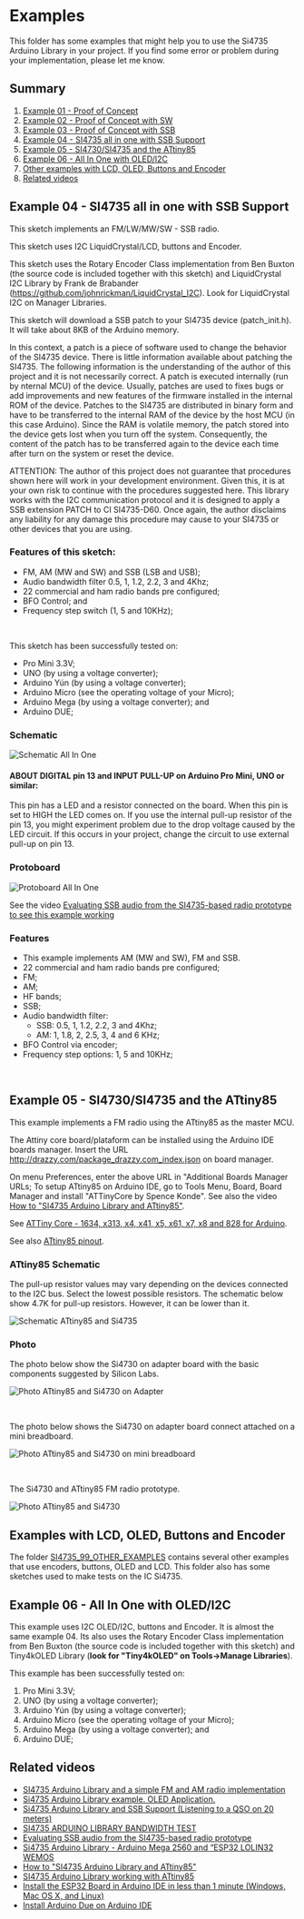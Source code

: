 # Examples

This folder has some examples that might help you to use the Si4735 Arduino Library in your project. If you find some error or problem during your implementation, please let me know. 

## Summary

1. [Example 01 - Proof of Concept](https://github.com/pu2clr/SI4735/tree/master/examples#example-01---proof-of-concept)
2. [Example 02 - Proof of Concept with SW](https://github.com/pu2clr/SI4735/tree/master/examples#example-02---proof-of-concept-with-sw)
3. [Example 03 - Proof of Concept with SSB](https://github.com/pu2clr/SI4735/tree/master/examples#example-03---proof-of-concept-with-ssb)
4. [Example 04 - SI4735 all in one with SSB Support](https://github.com/pu2clr/SI4735/tree/master/examples#example-04---si4735-all-in-one-with-ssb-support)
5. [Example 05 - SI4730/SI4735 and the ATtiny85](https://github.com/pu2clr/SI4735/tree/master/examples#example-05---si4730si4735-and-the-attiny85)
6. [Example 06 - All In One with OLED/I2C](https://github.com/pu2clr/SI4735/tree/master/examples#example-06---all-in-one-with-oledi2c)
7. [Other examples with LCD, OLED, Buttons and Encoder](https://github.com/pu2clr/SI4735/tree/master/examples/SI4735_99_OTHER_EXAMPLES)
8. [Related videos](https://github.com/pu2clr/SI4735/tree/master/examples#related-videos)



## Example 04 - SI4735 all in one with SSB Support

This sketch implements an FM/LW/MW/SW - SSB radio.

This sketch uses I2C LiquidCrystal/LCD, buttons and  Encoder.
  
This sketch uses the Rotary Encoder Class implementation from Ben Buxton (the source code is included
together with this sketch) and LiquidCrystal I2C Library by Frank de Brabander (https://github.com/johnrickman/LiquidCrystal_I2C). Look for LiquidCrystal I2C on Manager Libraries.

This sketch will download a SSB patch to your SI4735 device (patch_init.h). It will take about 8KB of the Arduino memory.

In this context, a patch is a piece of software used to change the behavior of the SI4735 device. There is little information available about patching the SI4735. The following information is the understanding of the author of  this project and it is not necessarily correct. A patch is executed internally (run by nternal MCU) of the device.  Usually, patches are used to fixes bugs or add improvements and new features of the firmware  installed in the internal ROM of the device.  Patches to the SI4735 are distributed in binary form and have to be transferred to the internal RAM of the device by the host MCU (in this case Arduino). Since the RAM is volatile memory, the patch stored into the device gets lost when you turn off the system. Consequently, the content of the patch has to be transferred again to the device each time after turn on the system or reset the device.

ATTENTION: The author of this project does not guarantee that procedures shown here will work in your development environment. Given this, it is at your own risk to continue with the procedures suggested here.
This library works with the I2C communication protocol and it is designed to apply a SSB extension PATCH to CI SI4735-D60.
Once again, the author disclaims any liability for any damage this procedure may cause to your SI4735 or other devices that you are using.


### Features of this sketch:

* FM, AM (MW and SW) and SSB (LSB and USB);
* Audio bandwidth filter 0.5, 1, 1.2, 2.2, 3 and 4Khz;
* 22 commercial and ham radio bands pre configured;
* BFO Control; and
* Frequency step switch (1, 5 and 10KHz);

<BR>

This sketch has been successfully tested on:

* Pro Mini 3.3V; 
* UNO (by using a voltage converter); 
* Arduino Yún (by using a voltage converter); 
* Arduino Micro (see the operating voltage of your Micro); 
* Arduino Mega (by using a voltage converter); and 
* Arduino DUE;


### Schematic

![Schematic All In One](https://github.com/pu2clr/SI4735/blob/master/extras/images/basic_schematic_with_buttons_i2c.png)


#### __ABOUT DIGITAL pin 13 and INPUT PULL-UP on Arduino Pro Mini, UNO or similar:__
This pin has a LED and a resistor connected on the board. When this pin is set to HIGH the LED comes on. If you use the internal pull-up resistor of the pin 13, you might experiment problem due to the drop voltage caused by the LED circuit. If this occurs in your project, change the circuit to use external pull-up on pin 13. 


### Protoboard

![Protoboard All In One](https://github.com/pu2clr/SI4735/blob/master/extras/images/protoboard_00.png)


See the video [Evaluating SSB audio from the SI4735-based radio prototype to see this example working](https://youtu.be/Xj7zuiyvysI)


### Features
* This example implements AM (MW and SW), FM and SSB. 
* 22 commercial and ham radio bands pre configured;
* FM;
* AM;
* HF bands;
* SSB; 
* Audio bandwidth filter: 
  * SSB: 0.5, 1, 1.2, 2.2, 3 and 4Khz;  
  * AM:  1, 1.8, 2, 2.5, 3, 4 and 6 KHz;
* BFO Control via encoder;
* Frequency step options: 1, 5 and 10KHz;


<BR>

## Example 05 - SI4730/SI4735 and the ATtiny85 

This example implements a FM radio using the ATtiny85 as the master MCU.

The Attiny core board/plataform can be installed using the Arduino IDE boards manager. Insert the URL http://drazzy.com/package_drazzy.com_index.json on board manager.

On menu Preferences, enter the above URL in "Additional Boards Manager URLs;
To setup ATtiny85 on Arduino IDE, go to Tools Menu, Board, Board Manager and install "ATTinyCore by Spence Konde". See also the video [How to "SI4735 Arduino Library and ATtiny85"](https://youtu.be/zb9TZtYVu-s).

See [ATTiny Core - 1634, x313, x4, x41, x5, x61, x7, x8 and 828 for Arduino](https://github.com/SpenceKonde/ATTinyCore).

See also [ATtiny85 pinout](https://ww1.microchip.com/downloads/en/DeviceDoc/Atmel-2586-AVR-8-bit-Microcontroller-ATtiny25-ATtiny45-ATtiny85_Datasheet.pdf).


### ATtiny85 Schematic


The pull-up resistor values may vary depending on the devices connected to the I2C bus. Select the lowest possible resistors. The schematic below show 4.7K for pull-up resistors. However, it can be lower than it.


![Schematic ATtiny85 and Si4735](https://github.com/pu2clr/SI4735/blob/master/extras/images/attiny85_schematic.png)


### Photo

The photo below show the Si4730 on adapter board with the basic components suggested by Silicon Labs.

![Photo ATtiny85 and Si4730 on Adapter](https://github.com/pu2clr/SI4735/blob/master/extras/images/SI4730_on_adapterA.png)

<BR> 

The photo below shows the Si4730 on adapter board connect attached on a mini breadboard.

![Photo ATtiny85 and Si4730 on mini breadboard](https://github.com/pu2clr/SI4735/blob/master/extras/images/SI4730_on_BreadboardA.png)

<BR>

The Si4730 and ATtiny85 FM radio prototype. 

![Photo ATtiny85 and Si4730](https://github.com/pu2clr/SI4735/blob/master/extras/images/SI4730_attiny85A.jpg)


## Examples with LCD, OLED, Buttons and Encoder

The folder [SI4735_99_OTHER_EXAMPLES](https://github.com/pu2clr/SI4735/tree/master/examples/SI4735_99_OTHER_EXAMPLES) contains several other examples that use encoders, buttons, OLED and LCD. This folder also has some sketches used to make tests on the IC Si4735.


## Example 06 - All In One with OLED/I2C 

This example uses I2C OLED/I2C, buttons and  Encoder. It is almost the same example 04. Its also uses the Rotary Encoder Class implementation from Ben Buxton (the source code is included together with this sketch) and Tiny4kOLED Library (__look for "Tiny4kOLED" on Tools->Manage Libraries__). 

This example has been successfully tested on:
  1) Pro Mini 3.3V;
  2) UNO (by using a voltage converter);
  3) Arduino Yún (by using a voltage converter);
  4) Arduino Micro (see the operating voltage of your Micro);
  5) Arduino Mega (by using a voltage converter); and
  6) Arduino DUE;




## Related videos

* [SI4735 Arduino Library and a simple FM and AM radio implementation](https://youtu.be/vzunuxam_Lg) 
* [Si4735 Arduino Library example. OLED Application.](https://youtu.be/7Sg4z8tDSA8)
* [Si4735 Arduino Library and SSB Support (Listening to a QSO on 20 meters)](https://youtu.be/W2Ssjb9P_f4)
* [SI4735 ARDUINO LIBRARY BANDWIDTH TEST](https://youtu.be/dN1s3RoXGos) 
* [Evaluating SSB audio from the SI4735-based radio prototype](https://youtu.be/Xj7zuiyvysI)
* [Si4735 Arduino Library - Arduino Mega 2560 and “ESP32 LOLIN32 WEMOS](https://youtu.be/ArFav_SFEXI)
* [How to "SI4735 Arduino Library and ATtiny85"](https://youtu.be/zb9TZtYVu-s)
* [SI4735 Arduino Library working with ATtiny85](https://youtu.be/U9Xpqh3K4e0)
* [Install the ESP32 Board in Arduino IDE in less than 1 minute (Windows, Mac OS X, and Linux)](https://youtu.be/mBaS3YnqDaU)
* [Install Arduino Due on Arduino IDE](https://youtu.be/ogXQIYnI8qE)
  